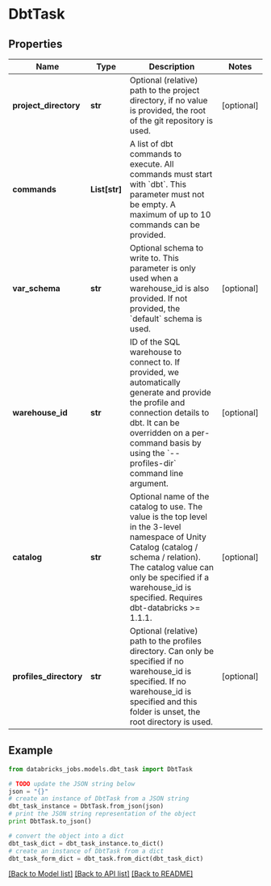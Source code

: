 # DbtTask


## Properties
Name | Type | Description | Notes
------------ | ------------- | ------------- | -------------
**project_directory** | **str** | Optional (relative) path to the project directory, if no value is provided, the root of the git repository is used. | [optional] 
**commands** | **List[str]** | A list of dbt commands to execute. All commands must start with &#x60;dbt&#x60;. This parameter must not be empty. A maximum of up to 10 commands can be provided. | 
**var_schema** | **str** | Optional schema to write to. This parameter is only used when a warehouse_id is also provided. If not provided, the &#x60;default&#x60; schema is used. | [optional] 
**warehouse_id** | **str** | ID of the SQL warehouse to connect to. If provided, we automatically generate and provide the profile and connection details to dbt. It can be overridden on a per-command basis by using the &#x60;--profiles-dir&#x60; command line argument. | [optional] 
**catalog** | **str** | Optional name of the catalog to use. The value is the top level in the 3-level namespace of Unity Catalog (catalog / schema / relation). The catalog value can only be specified if a warehouse_id is specified. Requires dbt-databricks &gt;&#x3D; 1.1.1. | [optional] 
**profiles_directory** | **str** | Optional (relative) path to the profiles directory. Can only be specified if no warehouse_id is specified. If no warehouse_id is specified and this folder is unset, the root directory is used. | [optional] 

## Example

```python
from databricks_jobs.models.dbt_task import DbtTask

# TODO update the JSON string below
json = "{}"
# create an instance of DbtTask from a JSON string
dbt_task_instance = DbtTask.from_json(json)
# print the JSON string representation of the object
print DbtTask.to_json()

# convert the object into a dict
dbt_task_dict = dbt_task_instance.to_dict()
# create an instance of DbtTask from a dict
dbt_task_form_dict = dbt_task.from_dict(dbt_task_dict)
```
[[Back to Model list]](../README.md#documentation-for-models) [[Back to API list]](../README.md#documentation-for-api-endpoints) [[Back to README]](../README.md)


